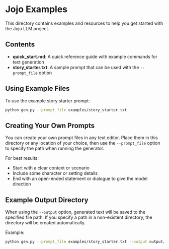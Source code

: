 # Jojo Examples

This directory contains examples and resources to help you get started with the Jojo LLM project.

## Contents

- **quick_start.md**: A quick reference guide with example commands for text generation
- **story_starter.txt**: A sample prompt that can be used with the `--prompt_file` option

## Using Example Files

To use the example story starter prompt:

```bash
python gen.py --prompt_file examples/story_starter.txt
```

## Creating Your Own Prompts

You can create your own prompt files in any text editor. Place them in this directory or any location of your choice, then use the `--prompt_file` option to specify the path when running the generator.

For best results:
- Start with a clear context or scenario
- Include some character or setting details
- End with an open-ended statement or dialogue to give the model direction

## Example Output Directory

When using the `--output` option, generated text will be saved to the specified file path. If you specify a path in a non-existent directory, the directory will be created automatically.

Example:
```bash
python gen.py --prompt_file examples/story_starter.txt --output output/my_story.txt
```
